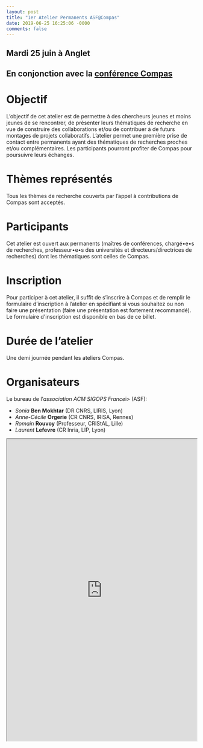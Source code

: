 ```yaml
---
layout: post
title: "1er Atelier Permanents ASF@Compas"
date: 2019-06-25 16:25:06 -0000
comments: false
---
```

## Mardi 25 juin à Anglet
## En conjonction avec la <a href="https://2019.compas-conference.fr/">conférence Compas</a>

# Objectif
L’objectif de cet atelier est de permettre à des chercheurs jeunes et moins jeunes de se rencontrer, de présenter leurs thématiques de recherche en vue de construire des collaborations et/ou de contribuer à de futurs montages de projets collaboratifs. L’atelier permet une première prise de contact entre permanents ayant des thématiques de recherches proches et/ou complémentaires. Les participants pourront profiter de Compas pour poursuivre leurs échanges.

# Thèmes représentés
Tous les thèmes de recherche couverts par l’appel à contributions de Compas sont acceptés.

# Participants
Cet atelier est ouvert aux permanents (maîtres de conférences, chargé•e•s de recherches, professeur•e•s des universités et directeurs/directrices de recherches) dont les thématiques sont celles de Compas.

# Inscription
Pour participer à cet atelier, il suffit de s’inscrire à Compas et de remplir le formulaire d’inscription à l’atelier en spécifiant si vous souhaitez ou non faire une présentation (faire une présentation est fortement recommandé). 
Le formulaire d'inscription est disponible en bas de ce billet.

# Durée de l’atelier
Une demi journée pendant les ateliers Compas.

# Organisateurs
Le bureau de l’<i>association ACM SIGOPS France</i>i> (ASF):
<ul>
  <li><i>Sonia</i> <b>Ben Mokhtar</b> (DR CNRS, LIRIS, Lyon)</li>
  <li><i>Anne-Cécile</i> <b>Orgerie</b> (CR CNRS, IRISA, Rennes)</li>
  <li><i>Romain</i> <b>Rouvoy</b> (Professeur, CRIStAL, Lille)</li>
  <li><i>Laurent</i> <b>Lefevre</b> (CR Inria, LIP, Lyon)</li>
</ul>

<iframe src="https://framaforms.org/inscription-atelier-permanents-asfcompas-1551771987" width="100%" height="800" border="0" ></iframe>